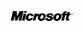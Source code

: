 [![Kentico](/static/img/logos/microsoft.png "Microsoft")](http://www.microsoft.com/cs-cz/default.aspx)